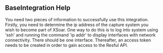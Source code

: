 ## BaseIntegration Help

You need two pieces of information to successfully use this integration. Firstly, 
you need to determine the ip address of the capture system you wish to become part of 
XSoar. One way to do this is to log into system using 'ssh' and running the command 
'ip addr' to display interfaces with network connectivity. There should be one interface. Thereafter,
an access token needs to be created in order to gain access to the Resful API. 
